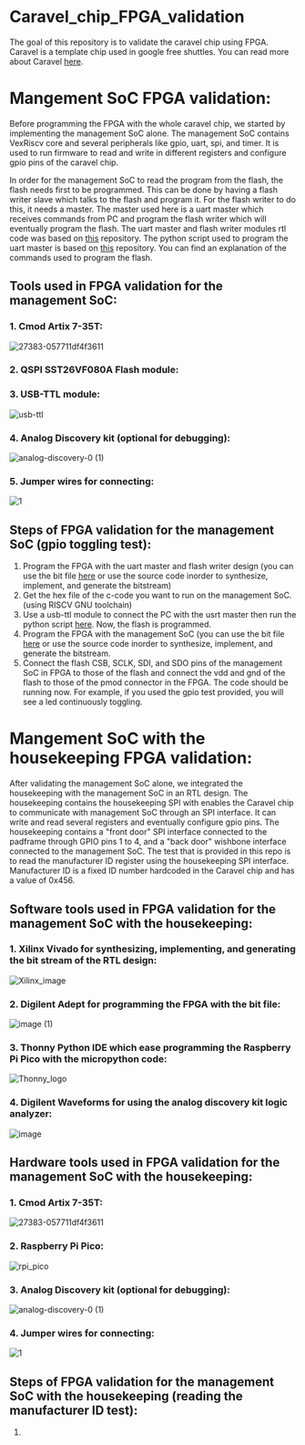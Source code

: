 # Caravel_chip_FPGA_validation 

The goal of this repository is to validate the caravel chip using FPGA. Caravel is a template chip used in google free shuttles. You can read more about Caravel [here](https://github.com/efabless/caravel). 

# Mangement SoC FPGA validation:

Before programming the FPGA with the whole caravel chip, we started by implementing the management SoC alone. The management SoC contains VexRiscv core and several peripherals like gpio, uart, spi, and timer. It is used to run firmware to read and write in different registers and configure gpio pins of the caravel chip.

In order for the management SoC to read the program from the flash, the flash needs first to be programmed. This can be done by having a flash writer slave which talks to the flash and program it. For the flash writer to do this, it needs a master. The master used here is a uart master which receives commands from PC and program the flash writer which will eventually  program the flash. The uart master and flash writer modules rtl code was based on [this](https://github.com/shalan/SoCBUS ) repository.  The python script used to program the uart master is based on [this](https://github.com/nabadawy/Chameleon_SoC_with-SST26VF080A-flash-/tree/main) repository. You can find an explanation of the commands used to program the flash. 

## Tools used in FPGA validation for the management SoC:

### 1. Cmod Artix 7-35T:
![27383-057711df4f3611](https://user-images.githubusercontent.com/79912650/201470069-cd1575f4-4dc9-41f4-8fc2-d0dfb74000bb.jpg)

### 2. QSPI SST26VF080A Flash module:


### 3. USB-TTL module:
![usb-ttl](https://user-images.githubusercontent.com/79912650/201466506-2fa9b794-09ef-4e94-9dda-6646e44e70cb.jpg)

### 4. Analog Discovery kit (optional for debugging):
![analog-discovery-0 (1)](https://user-images.githubusercontent.com/79912650/201468477-727fb454-8341-44da-90cf-95c8f2494a9b.png)

### 5. Jumper wires for connecting:
![1](https://user-images.githubusercontent.com/79912650/201468548-0b3114d9-13af-4b55-bf54-76b0bf3754de.jpg)


## Steps of FPGA validation for the management SoC (gpio toggling test):

1. Program the FPGA with the uart master and flash writer design (you can use the bit file [here](https://github.com/NouranAbdelaziz/Caravel_chip_FPGA_validation/blob/main/Flash_programming/bit_file/uart_flash_writer.bit ) or use the source code inorder to synthesize, implement, and generate the bitstream)
2. Get the hex file of the c-code you want to run on the management SoC. (using RISCV GNU toolchain)
3. Use a usb-ttl module to connect the PC with the usrt master then run the python script [here](https://github.com/NouranAbdelaziz/Caravel_chip_FPGA_validation/blob/main/Flash_programming/script.py ). Now, the flash is programmed.
4. Program the FPGA with the management SoC (you can use the bit file [here](https://github.com/NouranAbdelaziz/Caravel_chip_FPGA_validation/blob/main/mgmt_SoC_FPGA_validation/bit_file/mgmt_soc.bit ) or use the source code inorder to synthesize, implement, and generate the bitstream.
5. Connect the flash CSB, SCLK, SDI, and SDO pins of the management SoC in FPGA to those of the flash and connect the vdd and gnd of the flash to those of the pmod connector in the FPGA. The code should be running now. For example, if you used the gpio test provided, you will see a led continuously toggling. 

# Mangement SoC with the housekeeping FPGA validation:

After validating the management SoC alone, we integrated the housekeeping with the management SoC in an RTL design. The housekeeping contains the housekeeping SPI with enables the Caravel chip to communicate with management SoC through an SPI interface. It can write and read several registers and eventually configure gpio pins. 
The housekeeping contains a "front door" SPI interface connected to the padframe through GPIO pins 1 to 4, and a "back door" wishbone interface connected to the management SoC. The test that is provided in this repo is to read the manufacturer ID register using the housekeeping SPI interface. Manufacturer ID is a fixed ID number hardcoded in the Caravel chip and has a value of 0x456.

## Software tools used in FPGA validation for the management SoC with the housekeeping:
### 1. Xilinx Vivado for synthesizing, implementing, and generating the bit stream of the RTL design:
![Xilinx_image](https://user-images.githubusercontent.com/79912650/201468754-9fc805a1-e5a4-401c-94af-5e3fe488ef16.jpg)

### 2. Digilent Adept for programming the FPGA with the bit file:
![image (1)](https://user-images.githubusercontent.com/79912650/201468028-df1686cf-06f7-45bb-8d2d-2987a8f261fd.png)

### 3. Thonny Python IDE which ease programming the Raspberry Pi Pico with the micropython code:
![Thonny_logo](https://user-images.githubusercontent.com/79912650/201468053-660b531c-7143-44c5-ac6a-1804a08632aa.png)

### 4. Digilent Waveforms for using the analog discovery kit logic analyzer:
![image](https://user-images.githubusercontent.com/79912650/201467981-e6647c4f-5c78-41ef-a074-34cb006c1880.png)


## Hardware tools used in FPGA validation for the management SoC with the housekeeping:
### 1. Cmod Artix 7-35T:
![27383-057711df4f3611](https://user-images.githubusercontent.com/79912650/201470069-cd1575f4-4dc9-41f4-8fc2-d0dfb74000bb.jpg)

### 2. Raspberry Pi Pico: 
![rpi_pico](https://user-images.githubusercontent.com/79912650/201468712-c5714cd7-52a6-4672-bab0-13bfda7032e1.jpg)

### 3. Analog Discovery kit (optional for debugging):
![analog-discovery-0 (1)](https://user-images.githubusercontent.com/79912650/201468477-727fb454-8341-44da-90cf-95c8f2494a9b.png)

### 4. Jumper wires for connecting:
![1](https://user-images.githubusercontent.com/79912650/201468548-0b3114d9-13af-4b55-bf54-76b0bf3754de.jpg)

## Steps of FPGA validation for the management SoC with the housekeeping (reading the manufacturer ID test):

1. 
